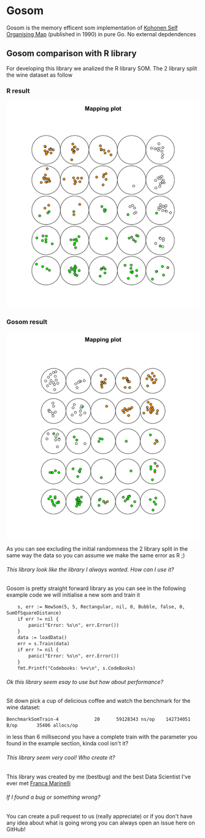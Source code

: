 # Gosom

Gosom is the memory efficent som implementation of [Kohonen Self Organising Map](https://ieeexplore.ieee.org/document/682362) (published in 1990) in pure Go. No external depdendences

## Gosom comparison with R library

For developing this library we analized the R library SOM. The 2 library split the wine dataset as follow

### R result

![r](/images/r.jpg)

### Gosom result

![r](/images/gosom.jpg)

As you can see excluding the initial randomness the 2 library split in the same way the data so you can assume we make the same error as R ;)

###### This library look like the library I always wanted. How can I use it?

Gosom is pretty straight forward library as you can see in the following example code we will initialise a new som and train it

``` Golang
    s, err := NewSom(5, 5, Rectangular, nil, 0, Bubble, false, 0, SumOfSquareDistance)
    if err != nil {
        panic("Error: %s\n", err.Error())
    }
    data := loadData()
    err = s.Train(data)
    if err != nil {
        panic("Error: %s\n", err.Error())
    }
    fmt.Printf("Codebooks: %+v\n", s.CodeBooks)
```

###### Ok this library seem esay to use but how about performance?

Sit down pick a cup of delicious coffee and watch the benchmark for the wine dataset:

``` Text
BenchmarkSomTrain-4             20      59128343 ns/op    142734051 B/op       35406 allocs/op
```

in less than 6 millisecond you have a complete train with the parameter you found in the example section, kinda cool isn't it?

###### This library seem very cool! Who create it?
This library was created by me (bestbug) and the best Data Scientist I've ever met [Franca Marinelli](https://www.linkedin.com/in/franca-marinelli-30b086126/ "Franca Marinelli")

###### If I found a bug or something wrong?
You can create a pull request to us (really appreciate) or if you don't have any idea about what is going wrong you can always open an issue here on GitHub!